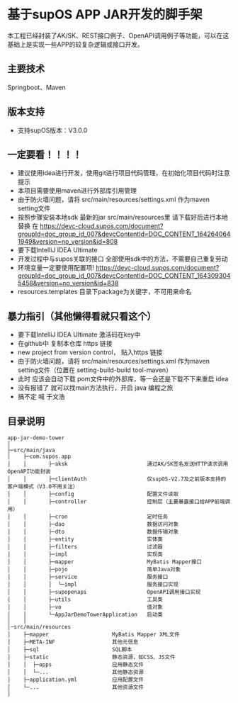 # 基于supOS APP JAR开发的脚手架
本工程已经封装了AK/SK、REST接口例子、OpenAPI调用例子等功能，可以在这基础上是实现一些APP的较复杂逻辑或接口开发。

## 主要技术
Springboot、Maven

## 版本支持
* 支持supOS版本：V3.0.0

## 一定要看！！！！
* 建议使用idea进行开发，使用git进行项目代码管理，在初始化项目代码时注意提示
* 本项目需要使用maven进行外部库引用管理
* 由于防火墙问题，请将 src/main/resources/settings.xml 作为maven setting文件
* 按照步骤安装本地sdk 最新的jar src/main/resources里 请下载好后进行本地替换  在 https://devc-cloud.supos.com/document?groupId=doc_group_id_007&devcContentId=DOC_CONTENT_1642640641949&version=no_version&id=808
* 要下载IntelliJ IDEA Ultimate
* 开发过程中与supos关联的接口 全部使用sdk中的方法，不需要自己重复劳动
* 环境变量一定要使用配置项! https://devc-cloud.supos.com/document?groupId=doc_group_id_007&devcContentId=DOC_CONTENT_1643093045458&version=no_version&id=838
* resources.templates 目录下package为关键字，不可用来命名

## 暴力指引（其他懒得看就只看这个）
* 要下载IntelliJ IDEA Ultimate 激活码在key中
* 在github中 复制本仓库 https 链接
* new project from version control， 贴入https 链接
* 由于防火墙问题，请将 src/main/resources/settings.xml 作为maven setting文件（位置在 setting-build-build tool-maven）
* 此时 应该会自动下载 pom文件中的外部库，等一会还是下载不下来重启 idea
* 没有报错了 就可以找main方法执行，开启 java 编程之旅
* 搞不定 喊 于文浩

## 目录说明
```
app-jar-demo-tower
│ 
├─src/main/java
│    ├─com.supos.app    
│    │       ├─aksk                         通过AK/SK签名发送HTTP请求调用OpenAPI功能封装
│    │       ├─clientAuth                   仅supOS-V2.7及之前版本支持的客户端模式（V3.0不用关注）
│    │       ├─config                       配置文件读取 
│    │       ├─controller                   控制层（主要暴露接口给APP前端调用）
│    │       ├─cron                         定时任务
│    │       ├─dao                          数据访问对象
│    │       ├─dto                          数据传输对象
│    │       ├─entity                       实体类
│    │       ├─filters                      过滤器
│    │       ├─impl                         实现类
│    │       ├─mapper                       MyBatis Mapper接口
│    │       ├─pojo                         简单Java对象
│    │       ├─service                      服务接口
│    │       │  └─impl                      服务接口实现
│    │       ├─supopenapi                   OpenAPI调用接口实现
│    │       ├─utils                        工具类
│    │       ├─vo                           值对象
│    │       └─AppJarDemoTowerApplication   启动类
│    │ 
│─src/main/resources 
│    ├─mapper                    MyBatis Mapper XML文件
│    ├─META-INF                  其他元信息
│    ├─sql                       SQL脚本
│    ├─static                    静态资源，如CSS、JS文件
│    │  ├─apps                   应用静态文件
│    │  └─...                    其他静态资源
│    ├─application.yml           应用配置文件
│    └─...                       其他资源文件
│ 

```
